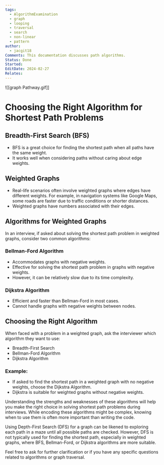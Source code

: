 ```yaml
---
tags:
  - AlgorithmExamination
  - graph
  - looping
  - traversal
  - search
  - non-linear
  - pattern
author:
  - jacgit18
Comments: This documentation discusses path algorithms.
Status: Done
Started: 
EditDate: 2024-02-27
Relates:
---
```

![[graph Pathway.gif]]

# Choosing the Right Algorithm for Shortest Path Problems

## Breadth-First Search (BFS)
- BFS is a great choice for finding the shortest path when all paths have the same weight.
- It works well when considering paths without caring about edge weights.

## Weighted Graphs
- Real-life scenarios often involve weighted graphs where edges have different weights. For example, in navigation systems like Google Maps, some roads are faster due to traffic conditions or shorter distances.
- Weighted graphs have numbers associated with their edges.

## Algorithms for Weighted Graphs
In an interview, if asked about solving the shortest path problem in weighted graphs, consider two common algorithms:

### Bellman-Ford Algorithm
- Accommodates graphs with negative weights.
- Effective for solving the shortest path problem in graphs with negative weights.
- However, it can be relatively slow due to its time complexity.

### Dijkstra Algorithm
- Efficient and faster than Bellman-Ford in most cases.
- Cannot handle graphs with negative weights between nodes.

## Choosing the Right Algorithm
When faced with a problem in a weighted graph, ask the interviewer which algorithm they want to use:
- Breadth-First Search
- Bellman-Ford Algorithm
- Dijkstra Algorithm

### Example:
- If asked to find the shortest path in a weighted graph with no negative weights, choose the Dijkstra Algorithm.
- Dijkstra is suitable for weighted graphs without negative weights.

Understanding the strengths and weaknesses of these algorithms will help you make the right choice in solving shortest path problems during interviews. While encoding these algorithms might be complex, knowing when to use them is often more important than writing the code.

Using Depth-First Search (DFS) for a graph can be likened to exploring each path in a maze until all possible paths are checked. However, DFS is not typically used for finding the shortest path, especially in weighted graphs, where BFS, Bellman-Ford, or Dijkstra algorithms are more suitable.

Feel free to ask for further clarification or if you have any specific questions related to algorithms or graph traversal.